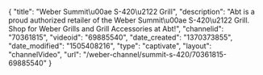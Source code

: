 {
    "title": "Weber Summit\u00ae S-420\u2122 Grill",
    "description": "Abt is a proud authorized retailer of the Weber Summit\u00ae S-420\u2122 Grill. Shop for Weber Grills and Grill Accessories at Abt!",
    "channelid": "70361815",
    "videoid": "69885540",
    "date_created": "1370373855",
    "date_modified": "1505408216",
    "type": "captivate",
    "layout": "channelVideo",
    "url": "\/weber-channel\/summit-s-420\/70361815-69885540"
}
